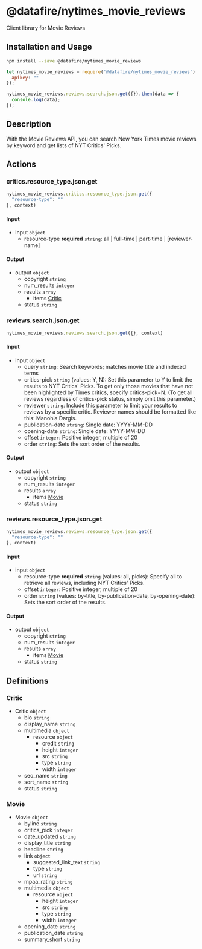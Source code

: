 # @datafire/nytimes_movie_reviews

Client library for Movie Reviews

## Installation and Usage
```bash
npm install --save @datafire/nytimes_movie_reviews
```
```js
let nytimes_movie_reviews = require('@datafire/nytimes_movie_reviews').create({
  apikey: ""
});

nytimes_movie_reviews.reviews.search.json.get({}).then(data => {
  console.log(data);
});
```

## Description

With the Movie Reviews API, you can search New York Times movie reviews by keyword and get lists of NYT Critics' Picks.

## Actions

### critics.resource_type.json.get



```js
nytimes_movie_reviews.critics.resource_type.json.get({
  "resource-type": ""
}, context)
```

#### Input
* input `object`
  * resource-type **required** `string`: all | full-time | part-time | [reviewer-name]

#### Output
* output `object`
  * copyright `string`
  * num_results `integer`
  * results `array`
    * items [Critic](#critic)
  * status `string`

### reviews.search.json.get



```js
nytimes_movie_reviews.reviews.search.json.get({}, context)
```

#### Input
* input `object`
  * query `string`: Search keywords; matches movie title and indexed terms
  * critics-pick `string` (values: Y, N): Set this parameter to Y to limit the results to NYT Critics' Picks. To get only those movies that have not been highlighted by Times critics, specify critics-pick=N. (To get all reviews regardless of critics-pick status, simply omit this parameter.)
  * reviewer `string`: Include this parameter to limit your results to reviews by a specific critic. Reviewer names should be formatted like this: Manohla Dargis.
  * publication-date `string`: Single date: YYYY-MM-DD
  * opening-date `string`: Single date: YYYY-MM-DD
  * offset `integer`: Positive integer, multiple of 20
  * order `string`: Sets the sort order of the results.

#### Output
* output `object`
  * copyright `string`
  * num_results `integer`
  * results `array`
    * items [Movie](#movie)
  * status `string`

### reviews.resource_type.json.get



```js
nytimes_movie_reviews.reviews.resource_type.json.get({
  "resource-type": ""
}, context)
```

#### Input
* input `object`
  * resource-type **required** `string` (values: all, picks): Specify all to retrieve all reviews, including NYT Critics' Picks.
  * offset `integer`: Positive integer, multiple of 20
  * order `string` (values: by-title, by-publication-date, by-opening-date): Sets the sort order of the results.

#### Output
* output `object`
  * copyright `string`
  * num_results `integer`
  * results `array`
    * items [Movie](#movie)
  * status `string`



## Definitions

### Critic
* Critic `object`
  * bio `string`
  * display_name `string`
  * multimedia `object`
    * resource `object`
      * credit `string`
      * height `integer`
      * src `string`
      * type `string`
      * width `integer`
  * seo_name `string`
  * sort_name `string`
  * status `string`

### Movie
* Movie `object`
  * byline `string`
  * critics_pick `integer`
  * date_updated `string`
  * display_title `string`
  * headline `string`
  * link `object`
    * suggested_link_text `string`
    * type `string`
    * url `string`
  * mpaa_rating `string`
  * multimedia `object`
    * resource `object`
      * height `integer`
      * src `string`
      * type `string`
      * width `integer`
  * opening_date `string`
  * publication_date `string`
  * summary_short `string`


